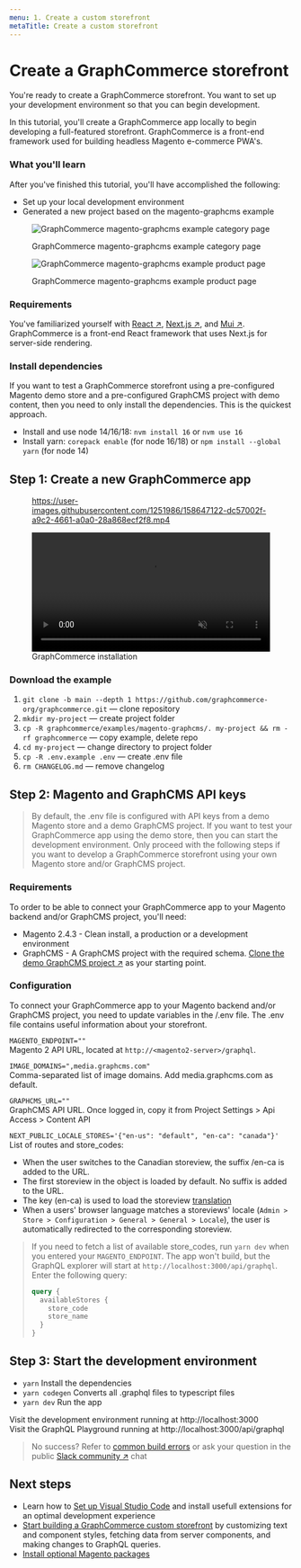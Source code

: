 ```yaml
---
menu: 1. Create a custom storefront
metaTitle: Create a custom storefront
---
```


# Create a GraphCommerce storefront

You're ready to create a GraphCommerce storefront. You want to set up your
development environment so that you can begin development.

In this tutorial, you'll create a GraphCommerce app locally to begin developing
a full-featured storefront. GraphCommerce is a front-end framework used for
building headless Magento e-commerce PWA's.

### What you'll learn

After you've finished this tutorial, you'll have accomplished the following:

- Set up your local development environment
- Generated a new project based on the magento-graphcms example

<figure>

![GraphCommerce magento-graphcms example category page](https://user-images.githubusercontent.com/1251986/157831693-7ef3a2fb-779c-406e-8dd6-b984135ec58c.png)

 <figcaption>GraphCommerce magento-graphcms example category page</figcaption>
</figure>

<figure>

![GraphCommerce magento-graphcms example product page](https://user-images.githubusercontent.com/1251986/157831746-461cd0cf-8671-4780-bafc-ae853f3f93da.png)

 <figcaption>GraphCommerce magento-graphcms example product page</figcaption>
</figure>

### Requirements

You've familiarized yourself with
[React ↗](https://reactjs.org/docs/getting-started.html),
[Next.js ↗](https://nextjs.org/docs/getting-started), and
[Mui ↗](https://mui.com/getting-started/installation/). GraphCommerce is a
front-end React framework that uses Next.js for server-side rendering.

### Install dependencies

If you want to test a GraphCommerce storefront using a pre-configured Magento
demo store and a pre-configured GraphCMS project with demo content, then you
need to only install the dependencies. This is the quickest approach.

- Install and use node 14/16/18: `nvm install 16` or `nvm use 16`
- Install yarn: `corepack enable` (for node 16/18) or
  `npm install --global yarn` (for node 14)

## Step 1: Create a new GraphCommerce app

<figure>

https://user-images.githubusercontent.com/1251986/158647122-dc57002f-a9c2-4661-a0a0-28a868ecf2f8.mp4

<video width="100%" controls autoPlay loop muted playsInline>
<source src="https://user-images.githubusercontent.com/1251986/158647122-dc57002f-a9c2-4661-a0a0-28a868ecf2f8.mp4" type="video/mp4"/>
</video>

  <figcaption>GraphCommerce installation</figcaption>
</figure>

### Download the example

1. `git clone -b main --depth 1 https://github.com/graphcommerce-org/graphcommerce.git`
   — clone repository
2. `mkdir my-project` — create project folder
3. `cp -R graphcommerce/examples/magento-graphcms/. my-project && rm -rf graphcommerce`
   — copy example, delete repo
4. `cd my-project` — change directory to project folder
5. `cp -R .env.example .env` — create .env file
6. `rm CHANGELOG.md` — remove changelog

## Step 2: Magento and GraphCMS API keys

> By default, the .env file is configured with API keys from a demo Magento
> store and a demo GraphCMS project. If you want to test your GraphCommerce app
> using the demo store, then you can start the development environment. Only
> proceed with the following steps if you want to develop a GraphCommerce
> storefront using your own Magento store and/or GraphCMS project.

### Requirements

To order to be able to connect your GraphCommerce app to your Magento backend
and/or GraphCMS project, you'll need:

- Magento 2.4.3 - Clean install, a production or a development environment
- GraphCMS - A GraphCMS project with the required schema.
  [Clone the demo GraphCMS project ↗](https://app.graphcms.com/clone/caddaa93cfa9436a9e76ae9c0F34d257)
  as your starting point.

### Configuration

To connect your GraphCommerce app to your Magento backend and/or GraphCMS
project, you need to update variables in the /.env file. The .env file contains
useful information about your storefront.

`MAGENTO_ENDPOINT=""`  
Magento 2 API URL, located at `http://<magento2-server>/graphql`.

`IMAGE_DOMAINS=",media.graphcms.com"`  
Comma-separated list of image domains. Add media.graphcms.com as default.

`GRAPHCMS_URL=""`  
GraphCMS API URL. Once logged in, copy it from Project Settings > Api Access >
Content API

`NEXT_PUBLIC_LOCALE_STORES='{"en-us": "default", "en-ca": "canada"}'`  
List of routes and store_codes:

- When the user switches to the Canadian storeview, the suffix /en-ca is added
  to the URL.
- The first storeview in the object is loaded by default. No suffix is added to
  the URL.
- The key (en-ca) is used to load the storeview
  [translation](../framework/translations.md)
- When a users' browser language matches a storeviews' locale
  (`Admin > Store > Configuration > General > General > Locale`), the user is
  automatically redirected to the corresponding storeview.

> If you need to fetch a list of available store_codes, run `yarn dev` when you
> entered your `MAGENTO_ENDPOINT`. The app won't build, but the GraphQL explorer
> will start at `http://localhost:3000/api/graphql`. Enter the following query:
>
> ```graphql {3-4}
> query {
>   availableStores {
>     store_code
>     store_name
>   }
> }
> ```

## Step 3: Start the development environment

- `yarn` Install the dependencies
- `yarn codegen` Converts all .graphql files to typescript files
- `yarn dev` Run the app

Visit the development environment running at http://localhost:3000  
Visit the GraphQL Playground running at http://localhost:3000/api/graphql

> No success? Refer to [common build errors](../framework/troubleshooting.md) or
> ask your question in the public
> [Slack community ↗](https://join.slack.com/t/graphcommerce/shared_invite/zt-11rmgq1ad-F~0daNtKcSvtcC4eQRzjeQ)
> chat

## Next steps

- Learn how to [Set up Visual Studio Code](../getting-started/vscode.md) and
  install usefull extensions for an optimal development experience
- [Start building a GraphCommerce custom storefront](../getting-started/start-building.md)
  by customizing text and component styles, fetching data from server
  components, and making changes to GraphQL queries.
- [Install optional Magento packages](../magento/readme.md)
